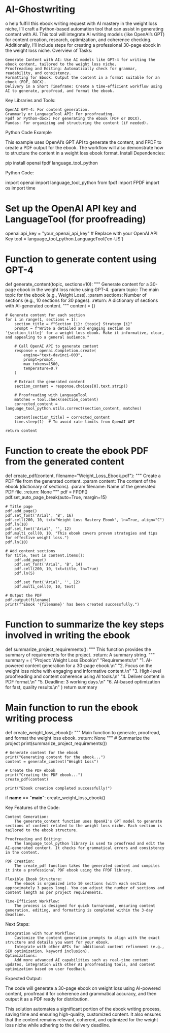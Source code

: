 # AI-Ghostwriting
o help fulfill this ebook writing request with AI mastery in the weight loss niche, I’ll craft a Python-based automation tool that can assist in generating content with AI. This tool will integrate AI writing models (like OpenAI’s GPT) for content creation, research, optimization, and coherence checking. Additionally, I’ll include steps for creating a professional 30-page ebook in the weight loss niche.
Overview of Tasks:

    Generate Content with AI: Use AI models like GPT-4 for writing the ebook content, tailored to the weight loss niche.
    Proofreading and Editing: Automatically check for grammar, readability, and consistency.
    Formatting for Ebook: Output the content in a format suitable for an ebook (PDF, DOCX).
    Delivery in a Short Timeframe: Create a time-efficient workflow using AI to generate, proofread, and format the ebook.

Key Libraries and Tools:

    OpenAI GPT-4: For content generation.
    Grammarly or LanguageTool API: For proofreading.
    Fpdf or Python-docx: For generating the ebook (PDF or DOCX).
    Pandas: For organizing and structuring the content (if needed).

Python Code Example

This example uses OpenAI’s GPT API to generate the content, and FPDF to create a PDF output for the ebook. The workflow will also demonstrate how to structure the content in a weight loss ebook format.
Install Dependencies:

pip install openai fpdf language_tool_python

Python Code:

import openai
import language_tool_python
from fpdf import FPDF
import os
import time

# Set up the OpenAI API key and LanguageTool (for proofreading)
openai.api_key = "your_openai_api_key"  # Replace with your OpenAI API Key
tool = language_tool_python.LanguageTool('en-US')

# Function to generate content using GPT-4
def generate_content(topic, sections=10):
    """
    Generate content for a 30-page ebook in the weight loss niche using GPT-4.
    :param topic: The main topic for the ebook (e.g., Weight Loss).
    :param sections: Number of sections (e.g., 10 sections for 30 pages).
    :return: A dictionary of sections with AI-generated content.
    """
    content = {}
    
    # Generate content for each section
    for i in range(1, sections + 1):
        section_title = f"Section {i}: {topic} Strategy {i}"
        prompt = f"Write a detailed and engaging section on '{section_title}' for a weight loss ebook. Make it informative, clear, and appealing to a general audience."
        
        # Call OpenAI API to generate content
        response = openai.Completion.create(
            engine="text-davinci-003",
            prompt=prompt,
            max_tokens=1500,
            temperature=0.7
        )
        
        # Extract the generated content
        section_content = response.choices[0].text.strip()
        
        # Proofreading with LanguageTool
        matches = tool.check(section_content)
        corrected_content = language_tool_python.utils.correct(section_content, matches)
        
        content[section_title] = corrected_content
        time.sleep(1)  # To avoid rate limits from OpenAI API
        
    return content

# Function to create the ebook PDF from the generated content
def create_pdf(content, filename="Weight_Loss_Ebook.pdf"):
    """
    Create a PDF file from the generated content.
    :param content: The content of the ebook (dictionary of sections).
    :param filename: Name of the generated PDF file.
    :return: None
    """
    pdf = FPDF()
    pdf.set_auto_page_break(auto=True, margin=15)
    
    # Title page
    pdf.add_page()
    pdf.set_font('Arial', 'B', 16)
    pdf.cell(200, 10, txt="Weight Loss Mastery Ebook", ln=True, align="C")
    pdf.ln(10)
    pdf.set_font('Arial', '', 12)
    pdf.multi_cell(0, 10, "This ebook covers proven strategies and tips for effective weight loss.")
    pdf.ln(10)
    
    # Add content sections
    for title, text in content.items():
        pdf.add_page()
        pdf.set_font('Arial', 'B', 14)
        pdf.cell(200, 10, txt=title, ln=True)
        pdf.ln(5)
        
        pdf.set_font('Arial', '', 12)
        pdf.multi_cell(0, 10, text)
    
    # Output the PDF
    pdf.output(filename)
    print(f"Ebook '{filename}' has been created successfully.")

# Function to summarize the key steps involved in writing the ebook
def summarize_project_requirements():
    """
    This function provides the summary of requirements for the project.
    :return: A summary string.
    """
    summary = (
        "Project: Weight Loss Ebook\n"
        "Requirements:\n"
        "1. AI-powered content generation for a 30-page ebook.\n"
        "2. Focus on the weight loss niche with engaging and informative content.\n"
        "3. High-level proofreading and content coherence using AI tools.\n"
        "4. Deliver content in PDF format.\n"
        "5. Deadline: 3 working days.\n"
        "6. AI-based optimization for fast, quality results.\n"
    )
    return summary

# Main function to run the ebook writing process
def create_weight_loss_ebook():
    """
    Main function to generate, proofread, and format the weight loss ebook.
    :return: None
    """
    # Summarize the project
    print(summarize_project_requirements())
    
    # Generate content for the ebook
    print("Generating content for the ebook...")
    content = generate_content("Weight Loss")
    
    # Create the PDF ebook
    print("Creating the PDF ebook...")
    create_pdf(content)
    
    print("Ebook creation completed successfully!")

if __name__ == "__main__":
    create_weight_loss_ebook()

Key Features of the Code:

    Content Generation:
        The generate_content function uses OpenAI's GPT model to generate sections of content related to the weight loss niche. Each section is tailored to the ebook structure.

    Proofreading and Editing:
        The language_tool_python library is used to proofread and edit the AI-generated content. It checks for grammatical errors and consistency in the content.

    PDF Creation:
        The create_pdf function takes the generated content and compiles it into a professional PDF ebook using the FPDF library.

    Flexible Ebook Structure:
        The ebook is organized into 10 sections (with each section approximately 3 pages long). You can adjust the number of sections and content length as per project requirements.

    Time-Efficient Workflow:
        The process is designed for quick turnaround, ensuring content generation, editing, and formatting is completed within the 3-day deadline.

Next Steps:

    Integration with Your Workflow:
        Customize the content generation prompts to align with the exact structure and details you want for your ebook.
        Integrate with other APIs for additional content refinement (e.g., SEO optimization, keyword inclusion).
    Optimizations:
        Add more advanced AI capabilities such as real-time content updates, integration with other AI proofreading tools, and content optimization based on user feedback.

Expected Output:

The code will generate a 30-page ebook on weight loss using AI-powered content, proofread it for coherence and grammatical accuracy, and then output it as a PDF ready for distribution.

This solution automates a significant portion of the ebook writing process, saving time and ensuring high-quality, customized content. It also ensures that the content remains relevant, coherent, and optimized for the weight loss niche while adhering to the delivery deadline.
